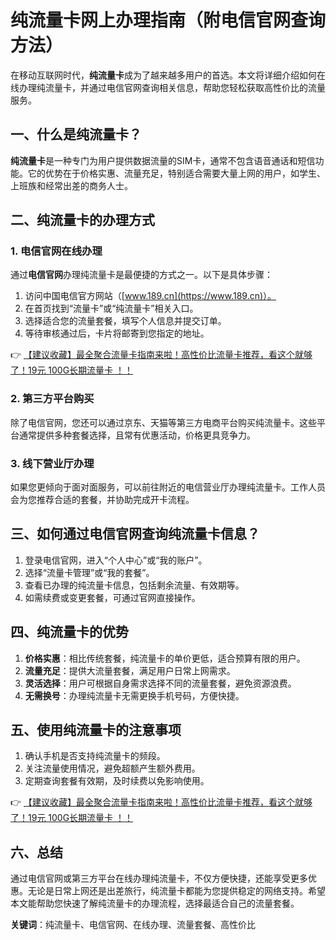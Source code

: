 # 纯流量卡网上办理指南（附电信官网查询方法）

在移动互联网时代，**纯流量卡**成为了越来越多用户的首选。本文将详细介绍如何在线办理纯流量卡，并通过电信官网查询相关信息，帮助您轻松获取高性价比的流量服务。

## 一、什么是纯流量卡？

**纯流量卡**是一种专门为用户提供数据流量的SIM卡，通常不包含语音通话和短信功能。它的优势在于价格实惠、流量充足，特别适合需要大量上网的用户，如学生、上班族和经常出差的商务人士。

## 二、纯流量卡的办理方式

### 1. 电信官网在线办理
通过**电信官网**办理纯流量卡是最便捷的方式之一。以下是具体步骤：
1. 访问中国电信官方网站（[www.189.cn](https://www.189.cn)）。
2. 在首页找到“流量卡”或“纯流量卡”相关入口。
3. 选择适合您的流量套餐，填写个人信息并提交订单。
4. 等待审核通过后，卡片将邮寄到您指定的地址。

👉 [【建议收藏】最全聚合流量卡指南来啦！高性价比流量卡推荐，看这个就够了！19元 100G长期流量卡 ！！](https://bit.ly/Liuliangka)

### 2. 第三方平台购买
除了电信官网，您还可以通过京东、天猫等第三方电商平台购买纯流量卡。这些平台通常提供多种套餐选择，且常有优惠活动，价格更具竞争力。

### 3. 线下营业厅办理
如果您更倾向于面对面服务，可以前往附近的电信营业厅办理纯流量卡。工作人员会为您推荐合适的套餐，并协助完成开卡流程。

## 三、如何通过电信官网查询纯流量卡信息？

1. 登录电信官网，进入“个人中心”或“我的账户”。
2. 选择“流量卡管理”或“我的套餐”。
3. 查看已办理的纯流量卡信息，包括剩余流量、有效期等。
4. 如需续费或变更套餐，可通过官网直接操作。

## 四、纯流量卡的优势

1. **价格实惠**：相比传统套餐，纯流量卡的单价更低，适合预算有限的用户。
2. **流量充足**：提供大流量套餐，满足用户日常上网需求。
3. **灵活选择**：用户可根据自身需求选择不同的流量套餐，避免资源浪费。
4. **无需换号**：办理纯流量卡无需更换手机号码，方便快捷。

## 五、使用纯流量卡的注意事项

1. 确认手机是否支持纯流量卡的频段。
2. 关注流量使用情况，避免超额产生额外费用。
3. 定期查询套餐有效期，及时续费以免影响使用。

👉 [【建议收藏】最全聚合流量卡指南来啦！高性价比流量卡推荐，看这个就够了！19元 100G长期流量卡 ！！](https://bit.ly/Liuliangka)

## 六、总结

通过电信官网或第三方平台在线办理纯流量卡，不仅方便快捷，还能享受更多优惠。无论是日常上网还是出差旅行，纯流量卡都能为您提供稳定的网络支持。希望本文能帮助您快速了解纯流量卡的办理流程，选择最适合自己的流量套餐。

**关键词**：纯流量卡、电信官网、在线办理、流量套餐、高性价比